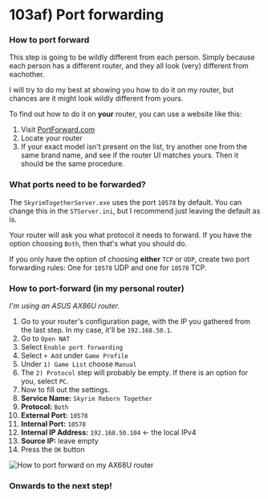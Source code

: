 # 103af) Port forwarding

### How to port forward

This step is going to be wildly different from each person. Simply because each person has a different router, and they all look (very) different from eachother.

I will try to do my best at showing you how to do it on my router, but chances are it might look wildly different from yours.

To find out how to do it on **your** router, you can use a website like this:

1. Visit [PortForward.com](https://portforward.com/router.htm#1)
2. Locate your router
3. If your exact model isn't present on the list, try another one from the same brand name, and see if the router UI matches yours. Then it should be the same procedure.

### What ports need to be forwarded?

The `SkyrimTogetherServer.exe` uses the port `10578` by default. You can change this in the `STServer.ini`, but I recommend just leaving the default as is.

Your router will ask you what protocol it needs to forward. If you have the option choosing `Both`, then that's what you should do.&#x20;

If you only have the option of choosing **either** `TCP` or `UDP`, create two port forwarding rules: One for `10578` UDP and one for `10578` TCP.



### How to port-forward (in my personal router)

_I'm using an ASUS AX86U router._

1. Go to your router's configuration page, with the IP you gathered from the last step. In my case, it'll be `192.168.50.1`.
2. Go to `Open NAT`
3. Select `Enable port forwarding`
4. Select `+ Add` under `Game Profile`
5. Under `1) Game List` choose `Manual`
6. The `2) Protocol` step will probably be empty. If there is an option for you, select `PC`.
7. Now to fill out the settings.
8. **Service Name:** `Skyrim Reborn Together`
9. **Protocol:** `Both`
10. **External Port:** `10578`
11. **Internal Port:** `10578`
12. **Internal IP Address:** `192.168.50.104`  <- the local IPv4
13. **Source IP:** leave empty&#x20;
14. Press the `OK` button

![How to port forward on my AX68U router](https://shx.is/5BDuK3yHR.gif)



### Onwards to the next step!
